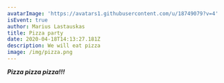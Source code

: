 ```yaml
---
avatarImage: 'https://avatars1.githubusercontent.com/u/18749079?v=4'
isEvent: true
author: Marius Lastauskas
title: Pizza party
date: 2020-04-18T14:13:27.181Z
description: We will eat pizza
image: /img/pizza.png
---
```

***Pizza pizza pizza!!!***